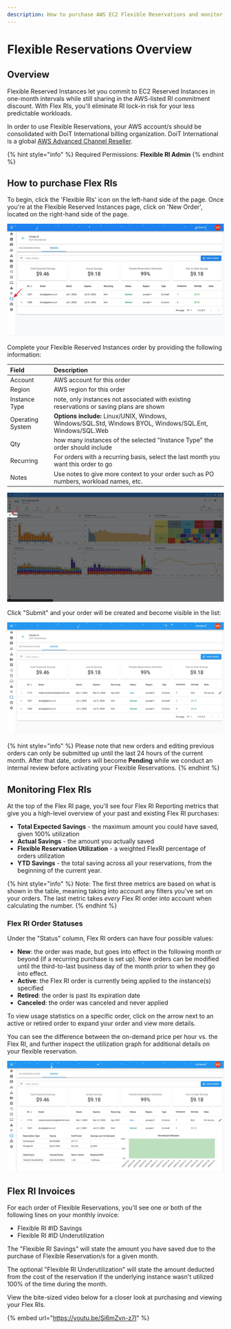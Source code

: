 ```yaml
---
description: How to purchase AWS EC2 Flexible Reservations and monitor their utilization
---
```


# Flexible Reservations Overview

## Overview

Flexible Reserved Instances let you commit to EC2 Reserved Instances in one-month intervals while still sharing in the AWS-listed RI commitment discount. With Flex RIs, you'll eliminate RI lock-in risk for your less predictable workloads.

In order to use Flexible Reservations, your AWS account/s should be consolidated with DoiT International billing organization. DoiT International is a global [AWS Advanced Channel Reseller](https://partners.amazonaws.com/partners/001E000001HPlIAIA1/).

{% hint style="info" %}
Required Permissions: **Flexible RI Admin**
{% endhint %}

## How to purchase Flex RIs

To begin, click the 'Flexible RIs' icon on the left-hand side of the page. Once you're at the Flexible Reserved Instances page, click on 'New Order', located on the right-hand side of the page.

![A screenshot showing the location of the _New Order_ menu item](../.gitbook/assets/new-order-menu-item.jpg)

Complete your Flexible Reserved Instances order by providing the following information:

| Field            | Description                                                                                               |
| :--------------- | :-------------------------------------------------------------------------------------------------------- |
| Account          | AWS account for this order                                                                                |
| Region           | AWS region for this order                                                                                 |
| Instance Type    | note, only instances not associated with existing reservations or saving plans are shown                  |
| Operating System | **Options include:** Linux/UNIX, Windows, Windows/SQL.Std, Windows BYOL, Windows/SQL.Ent, Windows/SQL.Web |
| Qty              | how many instances of the selected "Instance Type" the order should include                               |
| Recurring        | For orders with a recurring basis, select the last month you want this order to go                        |
| Notes            | Use notes to give more context to your order such as PO numbers, workload names, etc.                     |

![A screenshot of the _Flexible Reserved Instances Order_ modal dialog](../.gitbook/assets/flex-ri-order-dialog.png)

Click "Submit" and your order will be created and become visible in the list:

![A screenshot showing your new order](../.gitbook/assets/flex-ri-order-success.jpg)

{% hint style="info" %}
Please note that new orders and editing previous orders can only be submitted up until the last 24 hours of the current month. After that date, orders will become **Pending** while we conduct an internal review before activating your Flexible Reservations.
{% endhint %}

## Monitoring Flex RIs

At the top of the Flex RI page, you'll see four Flex RI Reporting metrics that give you a high-level overview of your past and existing Flex RI purchases:

* **Total Expected Savings** - the maximum amount you could have saved, given 100% utilization
* **Actual Savings** - the amount you actually saved
* **Flexible Reservation Utilization** - a weighted FlexRI percentage of orders utilization
* **YTD Savings** - the total saving across all your reservations, from the beginning of the current year.

{% hint style="info" %}
Note: The first three metrics are based on what is shown in the table, meaning taking into account any filters you've set on your orders. The last metric takes _every_ Flex RI order into account when calculating the number.
{% endhint %}

### Flex RI Order Statuses

Under the "Status" column, Flex RI orders can have four possible values:

* **New**: the order was made, but goes into effect in the following month or beyond \(if a recurring purchase is set up\). New orders can be modified until the third-to-last business day of the month prior to when they go into effect.
* **Active**: the Flex RI order is currently being applied to the instance\(s\) specified
* **Retired**: the order is past its expiration date
* **Canceled**: the order was canceled and never applied

To view usage statistics on a specific order, click on the arrow next to an active or retired order to expand your order and view more details.

You can see the difference between the on-demand price per hour vs. the Flex RI, and further inspect the utilization graph for additional details on your flexible reservation.

![A screenshot showing an example utilization graph](../.gitbook/assets/view-flex-ri-order.jpg)

## Flex RI Invoices

For each order of Flexible Reservations, you'll see one or both of the following lines on your monthly invoice:

* Flexible RI \#ID Savings
* Flexible RI \#ID Underutilization

The "Flexible RI Savings" will state the amount you have saved due to the purchase of Flexible Reservation/s for a given month.

The optional "Flexible RI Underutilization" will state the amount deducted from the cost of the reservation if the underlying instance wasn't utilized 100% of the time during the month.

View the bite-sized video below for a closer look at purchasing and viewing your Flex RIs.

{% embed url="https://youtu.be/Si6mZvn-z7I" %}
